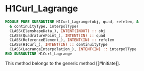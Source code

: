 # H1Curl_Lagrange

```fortran
MODULE PURE SUBROUTINE H1Curl_Lagrange(obj, quad, refelem, &
  & continuityType, interpolType)
  CLASS(ElemshapeData_), INTENT(INOUT) :: obj
  CLASS(QuadraturePoint_), INTENT(IN) :: quad
  CLASS(ReferenceElement_), INTENT(IN) :: refelem
  CLASS(H1Curl_), INTENT(IN) :: continuityType
  CLASS(LagrangeInterpolation_), INTENT(IN) :: interpolType
END SUBROUTINE H1Curl_Lagrange
```

This method belongs to the generic method [[#Initiate]].
